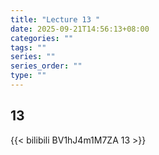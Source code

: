 ```yaml
---
title: "Lecture 13 "
date: 2025-09-21T14:56:13+08:00
categories: ""
tags: ""
series: ""
series_order: ""
type: ""
---
```


## 13 

{{< bilibili BV1hJ4m1M7ZA 13 >}}


